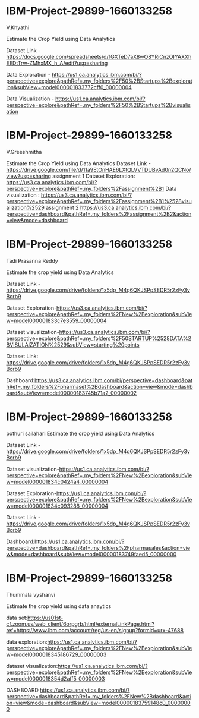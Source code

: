 # IBM-Project-29899-1660133258
V.Khyathi

Estimate the Crop Yield using Data Analytics

Dataset Link - https://docs.google.com/spreadsheets/d/1GXTeD7aX8wO8YRiCnzOIYAXXhEEDtTrw-ZMhxMX_h_A/edit?usp=sharing

Data Exploration - https://us1.ca.analytics.ibm.com/bi/?perspective=explore&pathRef=.my_folders%2F50%2BStartups%2Bexploration&subView=model000001833772cff0_00000004

Data Visualization - https://us1.ca.analytics.ibm.com/bi/?perspective=explore&pathRef=.my_folders%2F50%2BStartups%2Bvisualisation



# IBM-Project-29899-1660133258
V.Greeshmitha 

Estimate the Crop Yield using Data Analytics
Dataset Link - https://drive.google.com/file/d/11a9EtOnHAE6LXtQLVVTDUBvAd0n2QCNo/view?usp=sharing
assignment 1
Dataset Exploration: https://us3.ca.analytics.ibm.com/bi/?perspective=explore&pathRef=.my_folders%2Fassignment%2B1
Data visualization : https://us3.ca.analytics.ibm.com/bi/?perspective=explore&pathRef=.my_folders%2Fassignment%2B1%2528visualization%2529
assignment 2
https://us3.ca.analytics.ibm.com/bi/?perspective=dashboard&pathRef=.my_folders%2Fassignment%2B2&action=view&mode=dashboard




# IBM-Project-29899-1660133258
Tadi Prasanna Reddy

Estimate the crop yield using Data Analytics

Dataset Link - https://drive.google.com/drive/folders/1x5dp_M4q6QKJSPpSEDR5r2zFy3vBcrb9

Dataset Exploration-https://us3.ca.analytics.ibm.com/bi/?perspective=explore&pathRef=.my_folders%2FNew%2Bexploration&subView=model000001833c7e3559_00000004

Dataset visualization-https://us3.ca.analytics.ibm.com/bi/?perspective=explore&pathRef=.my_folders%2F50STARTUP%2528DATA%2BVISULAIZATION%2529&subView=starting%20points

Dataset Link: https://drive.google.com/drive/folders/1x5dp_M4q6QKJSPpSEDR5r2zFy3vBcrb9

Dashboard:https://us3.ca.analytics.ibm.com/bi/perspective=dashboard&pathRef=.my_folders%2Fpharmaset%2Bdashboard&action=view&mode=dashboard&subView=model00000183745b71a2_00000002



# IBM-Project-29899-1660133258
pothuri sailahari
Estimate the crop yield using Data Analytics

Dataset Link - https://drive.google.com/drive/folders/1x5dp_M4q6QKJSPpSEDR5r2zFy3vBcrb9

Dataset visualization-https://us1.ca.analytics.ibm.com/bi/?perspective=explore&pathRef=.my_folders%2FNew%2Bexploration&subView=model000001834c0424a4_00000004

Dataset Exploration-https://us1.ca.analytics.ibm.com/bi/?perspective=explore&pathRef=.my_folders%2FNew%2Bexploration&subView=model000001834c093288_00000004

Dataset Link -https://drive.google.com/drive/folders/1x5dp_M4q6QKJSPpSEDR5r2zFy3vBcrb9

Dashboard:https://us1.ca.analytics.ibm.com/bi/?perspective=dashboard&pathRef=.my_folders%2Fpharmasales&action=view&mode=dashboard&subView=model00000183749faed5_00000000



# IBM-Project-29899-1660133258
Thummala vyshanvi

Estimate the crop yield using data anaytics

data set:https://us01st-cf.zoom.us/web_client/6orpgrb/html/externalLinkPage.html?ref=https://www.ibm.com/account/reg/us-en/signup?formid=urx-47688

data exploration:https://us1.ca.analytics.ibm.com/bi/?perspective=explore&pathRef=.my_folders%2FNew%2Bexploration&subView=model0000018345186729_00000003

dataset visualization:https://us1.ca.analytics.ibm.com/bi/?perspective=explore&pathRef=.my_folders%2FNew%2Bexploration&subView=model0000018354d2aff5_00000003

DASHBOARD
https://us1.ca.analytics.ibm.com/bi/?perspective=dashboard&pathRef=.my_folders%2FNew%2Bdashboard&action=view&mode=dashboard&subView=model00000183759148c0_00000000
